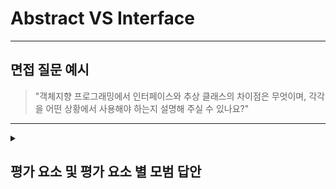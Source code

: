# Abstract VS Interface

---

## 면접 질문 예시

> "객체지향 프로그래밍에서 인터페이스와 추상 클래스의 차이점은 무엇이며, 각각을 어떤 상황에서 사용해야 하는지 설명해 주실 수 있나요?"

---

<details>
  <summary><h2>평가 요소 및 평가 요소 별 모범 답안</h2></summary>

  ### 1. 인터페이스의 정의 및 특징
  - 포함내용:
    - 정의 : 구현되어 있지 않은 추상 메서드들의 집합으로, 클래스가 해당 인터페이스를 구현함으로써 정의된 계약(컨트랙트)을 따르게 하는 요소이다.
    - 특징 : 
      - 기본적으로 다중 상속이 가능하며, 순수 추상화를 통해 서로 다른 클래스 간의 일관된 동작을 강제합니다.
      - Java 8 이후에는 default 메서드와 static 메서드를 포함할 수 있으나, 상태를 저장할 수 있는 멤버 변수(인스턴스 변수)는 가질 수 없습니다.다.

  - <details>
      <summary>모범 답안 예시 :</summary>
    
      > "인터페이스는 일종의 계약을 정의하는 것으로, 해당 인터페이스를 구현하는 클래스는 인터페이스에 선언된 모든 추상 메서드를 구현해야 합니다. Java 8 이후에는 default 메서드를 통해 일부 구현을 제공할 수 있지만, 기본적으로 인터페이스는 멤버 변수를 가지지 않으며, 다중 상속이 가능하기 때문에 여러 인터페이스를 구현하여 유연한 설계를 할 수 있습니다."
    </details>

  ### 2. 추상 클래스의 정의 및 특징
  - 포함내용:
    - 정의: 하나 이상의 추상 메서드를 포함할 수 있는 클래스이며, 일반 메서드와 멤버 변수를 포함하여 공통 구현을 제공할 수 있다.
    - 특징 : 
      - 단일 상속만 지원하며, 인터페이스보다 더 많은 기능(상태 관리, 구현 코드 재사용)이 가능하지만, 다중 상속이 불가능하다.

  - <details>
      <summary>모범 답안 예시 :</summary>
    
      > "추상 클래스는 추상 메서드를 포함할 수 있으며, 동시에 일반 메서드나 멤버 변수를 포함하여 공통의 기능을 구현할 수 있는 클래스입니다. 단일 상속만 가능하기 때문에 상속 계층 구조 내에서 공통 기능을 공유할 때 유용하지만, 다중 상속은 지원하지 않습니다."
    </details>

  ### 3. 인터페이스와 추상 클래스의 주요 차이점
  - 포함내용:
    - 다중 상속: 인터페이스는 여러 개를 구현할 수 있지만, 추상 클래스는 단일 상속만 가능합니다.
    - 구현 공유: 추상 클래스는 구현 코드와 상태(멤버 변수)를 공유할 수 있고, 인터페이스는 오직 메서드 선언과 (Java 8 이후의) default 메서드 정도만 제공합니다.
    - 목적: 인터페이스는 객체 간의 계약을 정의하는 데 중점을 두고, 추상 클래스는 공통 기능을 재사용하기 위해 사용됩니다.

  - <details>
      <summary>모범 답안 예시 :</summary>
    
      > "인터페이스는 여러 클래스에 걸쳐 공통의 계약을 정의하고, 다중 상속을 지원하여 유연성을 제공하는 반면, 추상 클래스는 공통 구현(메서드 구현, 상태 저장 등)을 제공하여 코드 재사용에 초점을 맞춥니다. 또한, 추상 클래스는 단일 상속만 가능하지만, 인터페이스는 여러 개의 인터페이스를 동시에 구현할 수 있다는 점이 중요한 차이입니다."
    </details>

  ### 4. 사용 상황 및 실제 적용 예
  - 포함내용:
    - 인터페이스 사용 시나리오:
      - 다양한 클래스가 특정 행동을 구현해야 할 때, 예를 들어, 여러 종류의 객체가 모두 “Comparable” 또는 “Serializable” 인터페이스를 구현하는 경우.
      - 다중 상속이 필요한 경우.
    - 추상 클래스 사용 시나리오:
      - 공통의 속성이나 메서드를 공유하는 객체들이 있을 때, 예를 들어, 동물 클래스에서 공통 기능(먹기, 자는 기능 등)을 제공하며, 특정 동물마다 다른 행동을 추상 메서드로 정의하는 경우.
      - 상태나 공통 로직을 관리해야 하는 경우.

  - <details>
      <summary>모범 답안 예시 :</summary>
    
      > "인터페이스는 여러 클래스가 공통된 행동을 제공해야 할 때 유용합니다. 예를 들어, 여러 객체가 'Comparable' 인터페이스를 구현하여 서로 비교할 수 있도록 할 때나, 다중 상속이 필요한 경우 인터페이스를 사용합니다. 반면, 추상 클래스는 공통 데이터나 메서드를 공유하고자 할 때 사용합니다. 예를 들어, 'Animal' 추상 클래스를 통해 동물들이 공통으로 가져야 할 속성과 동작을 구현하고, 각 동물의 특성에 맞게 추상 메서드를 구현하도록 하는 방식입니다."
    </details>

  ### 5. 심화 지식
  - 포함내용:
    - 디자인 패턴과의 연계:
      - 인터페이스를 활용한 전략 패턴(Strategy Pattern)이나, 팩토리 패턴(Factory Pattern) 등에서 계약을 정의하는 역할.
      - 추상 클래스를 활용한 템플릿 메서드 패턴(Template Method Pattern)으로 공통 로직을 재사용.
    - Java 8 이후 변화:
      - 인터페이스에 default 메서드와 static 메서드가 추가되어, 인터페이스가 단순 추상화 이상의 역할을 수행할 수 있게 되었지만, 여전히 상태 관리는 지원하지 않습니다.
    - 성능 및 유지보수 측면:
      - 추상 클래스와 인터페이스 선택은 코드의 유지보수성과 확장성에 큰 영향을 미치므로, 아키텍처 설계 시 신중하게 결정해야 합니다.

  - <details>
      <summary>모범 답안 예시 :</summary>
    
      > "추가적으로, 인터페이스는 전략 패턴이나 팩토리 패턴과 같이 객체 간의 계약을 정의하는 데 이상적입니다. 반면, 추상 클래스는 템플릿 메서드 패턴을 통해 공통의 로직을 재사용하는 데 유리합니다. Java 8 이후로 인터페이스가 default 메서드를 제공하면서 일부 구현을 공유할 수 있게 되었지만, 여전히 상태를 가지거나 멤버 변수를 관리하는 데는 추상 클래스가 더 적합합니다. 이처럼, 유지보수성과 확장성을 고려해 언제 인터페이스를 사용하고 언제 추상 클래스를 사용할지 판단하는 것이 중요합니다."
    </details>
</details>
